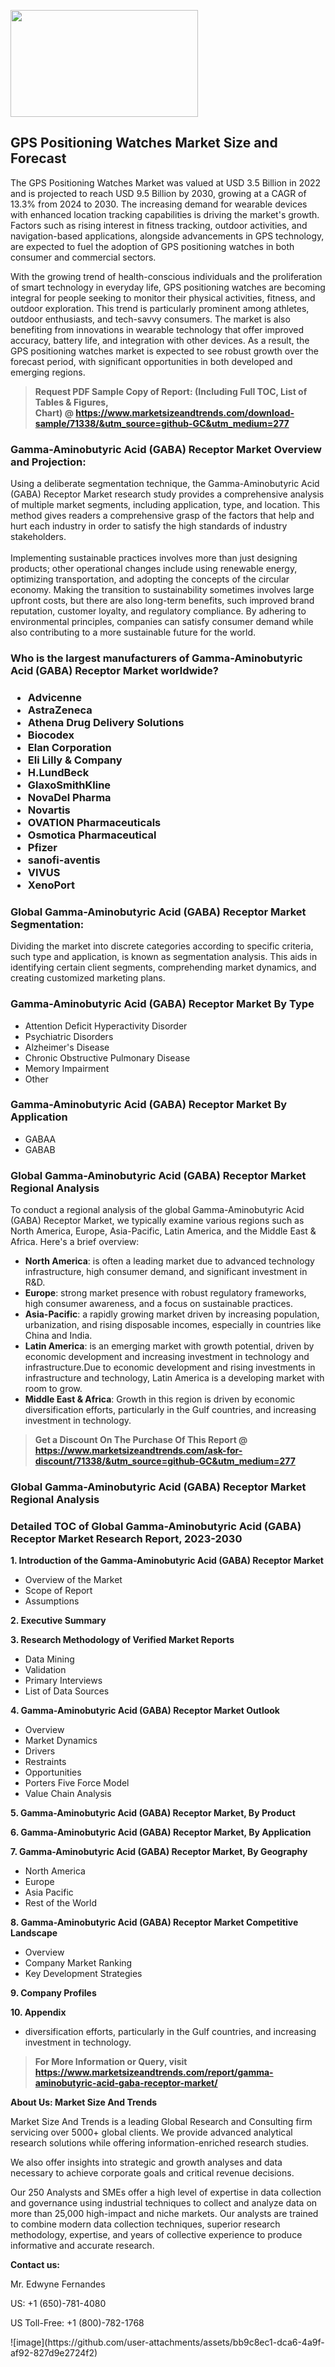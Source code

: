 <p><img class="alignnone size-medium wp-image-20088" src="https://ffe5etoiles.com/wp-content/uploads/2024/12/MST1-300x171.png" alt="" width="300" height="171" /></p><h2>GPS Positioning Watches Market Size and Forecast</h2><p>The GPS Positioning Watches Market was valued at USD 3.5 Billion in 2022 and is projected to reach USD 9.5 Billion by 2030, growing at a CAGR of 13.3% from 2024 to 2030. The increasing demand for wearable devices with enhanced location tracking capabilities is driving the market's growth. Factors such as rising interest in fitness tracking, outdoor activities, and navigation-based applications, alongside advancements in GPS technology, are expected to fuel the adoption of GPS positioning watches in both consumer and commercial sectors.</p><p>With the growing trend of health-conscious individuals and the proliferation of smart technology in everyday life, GPS positioning watches are becoming integral for people seeking to monitor their physical activities, fitness, and outdoor exploration. This trend is particularly prominent among athletes, outdoor enthusiasts, and tech-savvy consumers. The market is also benefiting from innovations in wearable technology that offer improved accuracy, battery life, and integration with other devices. As a result, the GPS positioning watches market is expected to see robust growth over the forecast period, with significant opportunities in both developed and emerging regions.</p></p><blockquote id="" class=""><strong>Request PDF Sample Copy of Report: (Including Full TOC, List of Tables &amp; Figures, Chart)&nbsp;@&nbsp;<strong><a href="https://www.marketsizeandtrends.com/download-sample/71338/&utm_source=github-GC&utm_medium=277" target="_blank">https://www.marketsizeandtrends.com/download-sample/71338/&utm_source=github-GC&utm_medium=277</a></strong></strong></blockquote><h3 id="" class="">Gamma-Aminobutyric Acid (GABA) Receptor Market&nbsp;Overview and Projection:</h3><p id="" class="">Using a deliberate segmentation technique, the Gamma-Aminobutyric Acid (GABA) Receptor Market research study provides a comprehensive analysis of multiple market segments, including application, type, and location. This method gives readers a comprehensive grasp of the factors that help and hurt each industry in order to satisfy the high standards of industry stakeholders. <br /> <br />Implementing sustainable practices involves more than just designing products; other operational changes include using renewable energy, optimizing transportation, and adopting the concepts of the circular economy. Making the transition to sustainability sometimes involves large upfront costs, but there are also long-term benefits, such improved brand reputation, customer loyalty, and regulatory compliance. By adhering to environmental principles, companies can satisfy consumer demand while also contributing to a more sustainable future for the world.</p><h3 id="" class="">Who is the largest manufacturers of&nbsp;Gamma-Aminobutyric Acid (GABA) Receptor Market worldwide?</h3><h3 class=""><p><ul><li>Advicenne </li><li> AstraZeneca </li><li> Athena Drug Delivery Solutions </li><li> Biocodex </li><li> Elan Corporation </li><li> Eli Lilly & Company </li><li> H.LundBeck </li><li> GlaxoSmithKline </li><li> NovaDel Pharma </li><li> Novartis </li><li> OVATION Pharmaceuticals </li><li> Osmotica Pharmaceutical </li><li> Pfizer </li><li> sanofi-aventis </li><li> VIVUS </li><li> XenoPort</li></ul></p></h3><h3 id="" class="">Global&nbsp;Gamma-Aminobutyric Acid (GABA) Receptor Market Segmentation:</h3><p id="" class="">Dividing the market into discrete categories according to specific criteria, such type and application, is known as segmentation analysis. This aids in identifying certain client segments, comprehending market dynamics, and creating customized marketing plans.</p><h3 id="" class="">Gamma-Aminobutyric Acid (GABA) Receptor Market&nbsp;By Type</h3><p><p><ul><li>Attention Deficit Hyperactivity Disorder</li><li> Psychiatric Disorders</li><li> Alzheimer's Disease</li><li> Chronic Obstructive Pulmonary Disease</li><li> Memory Impairment</li><li> Other</p></li></ul></p></p><h3 id="" class="">Gamma-Aminobutyric Acid (GABA) Receptor Market&nbsp;By Application</h3><p class=""><p><ul><li>GABAA</li><li> GABAB</li></ul></p></p><h3 id="" class="">Global Gamma-Aminobutyric Acid (GABA) Receptor Market Regional Analysis</h3><p id="" class="">To conduct a regional analysis of the global Gamma-Aminobutyric Acid (GABA) Receptor Market, we typically examine various regions such as North America, Europe, Asia-Pacific, Latin America, and the Middle East &amp; Africa. Here's a brief overview:</p><ul><li><strong>North America</strong>: is often a leading market due to advanced technology infrastructure, high consumer demand, and significant investment in R&amp;D.</li><li><strong>Europe</strong>: strong market presence with robust regulatory frameworks, high consumer awareness, and a focus on sustainable practices.</li><li><strong>Asia-Pacific</strong>: a rapidly growing market driven by increasing population, urbanization, and rising disposable incomes, especially in countries like China and India.</li><li><strong>Latin America</strong>: is an emerging market with growth potential, driven by economic development and increasing investment in technology and infrastructure.Due to economic development and rising investments in infrastructure and technology, Latin America is a developing market with room to grow.</li><li><strong>Middle East &amp; Africa</strong>: Growth in this region is driven by economic diversification efforts, particularly in the Gulf countries, and increasing investment in technology.</li></ul><blockquote id="" class=""><strong>Get a Discount On The Purchase Of This Report @ <strong><a href="https://www.marketsizeandtrends.com/ask-for-discount/71338/&utm_source=github-GC&utm_medium=277" target="_blank">https://www.marketsizeandtrends.com/ask-for-discount/71338/&utm_source=github-GC&utm_medium=277</a></strong></strong></blockquote><h3 id="" class="">Global Gamma-Aminobutyric Acid (GABA) Receptor Market Regional Analysis</h3><h3 id="" class="">Detailed TOC of Global Gamma-Aminobutyric Acid (GABA) Receptor Market Research Report, 2023-2030</h3><p id="" class=""><strong>1. Introduction of the Gamma-Aminobutyric Acid (GABA) Receptor Market</strong></p><ul><li>Overview of the Market</li><li>Scope of Report</li><li>Assumptions</li></ul><p id="" class=""><strong>2. Executive Summary</strong></p><p id="" class=""><strong>3. Research Methodology of Verified Market Reports</strong></p><ul><li>Data Mining</li><li>Validation</li><li>Primary Interviews</li><li>List of Data Sources</li></ul><p id="" class=""><strong>4. Gamma-Aminobutyric Acid (GABA) Receptor Market Outlook</strong></p><ul><li>Overview</li><li>Market Dynamics</li><li>Drivers</li><li>Restraints</li><li>Opportunities</li><li>Porters Five Force Model</li><li>Value Chain Analysis</li></ul><p id="" class=""><strong>5. Gamma-Aminobutyric Acid (GABA) Receptor Market, By Product</strong></p><p id="" class=""><strong>6. Gamma-Aminobutyric Acid (GABA) Receptor Market, By Application</strong></p><p id="" class=""><strong>7. Gamma-Aminobutyric Acid (GABA) Receptor Market, By Geography</strong></p><ul><li>North America</li><li>Europe</li><li>Asia Pacific</li><li>Rest of the World</li></ul><p id="" class=""><strong>8. Gamma-Aminobutyric Acid (GABA) Receptor Market Competitive Landscape</strong></p><ul><li>Overview</li><li>Company Market Ranking</li><li>Key Development Strategies</li></ul><p id="" class=""><strong>9. Company Profiles</strong></p><p id="" class=""><strong>10. Appendix</strong></p><ul><li>diversification efforts, particularly in the Gulf countries, and increasing investment in technology.</li></ul><blockquote id="" class=""><strong>For More Information or Query, visit <strong><strong><a href="https://www.marketsizeandtrends.com/report/gamma-aminobutyric-acid-gaba-receptor-market/" target="_blank">https://www.marketsizeandtrends.com/report/gamma-aminobutyric-acid-gaba-receptor-market/</a></strong></strong></strong></blockquote><p id="" class=""><strong>About Us: Market Size And Trends</strong></p><p id="" class="">Market Size And Trends is a leading Global Research and Consulting firm servicing over 5000+ global clients. We provide advanced analytical research solutions while offering information-enriched research studies.</p><p id="" class="">We also offer insights into strategic and growth analyses and data necessary to achieve corporate goals and critical revenue decisions.</p><p id="" class="">Our 250 Analysts and SMEs offer a high level of expertise in data collection and governance using industrial techniques to collect and analyze data on more than 25,000 high-impact and niche markets. Our analysts are trained to combine modern data collection techniques, superior research methodology, expertise, and years of collective experience to produce informative and accurate research.</p><p id="" class=""><strong>Contact us:</strong></p><p id="" class="">Mr. Edwyne Fernandes</p><p id="" class="">US: +1 (650)-781-4080</p><p id="" class="">US Toll-Free: +1 (800)-782-1768</p>
![image](https://github.com/user-attachments/assets/bb9c8ec1-dca6-4a9f-af92-827d9e2724f2)

